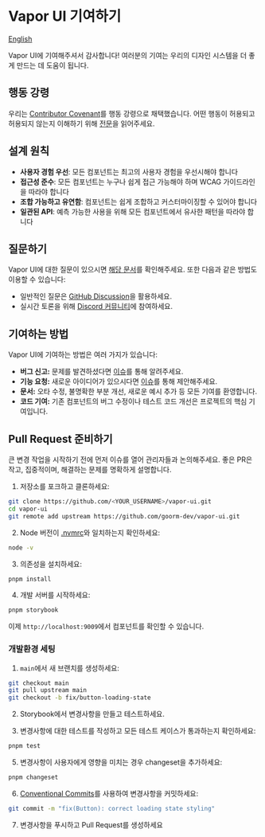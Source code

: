 # Vapor UI 기여하기

[English](CONTRIBUTING.md)

Vapor UI에 기여해주셔서 감사합니다! 여러분의 기여는 우리의 디자인 시스템을 더 좋게 만드는 데 도움이 됩니다.

## 행동 강령

우리는 [Contributor Covenant](https://www.contributor-covenant.org/)를 행동 강령으로 채택했습니다. 어떤 행동이 허용되고 허용되지 않는지 이해하기 위해 [전문](./CODE_OF_CONDUCT.md)을 읽어주세요.

## 설계 원칙

- **사용자 경험 우선**: 모든 컴포넌트는 최고의 사용자 경험을 우선시해야 합니다
- **접근성 준수**: 모든 컴포넌트는 누구나 쉽게 접근 가능해야 하며 WCAG 가이드라인을 따라야 합니다
- **조합 가능하고 유연함**: 컴포넌트는 쉽게 조합하고 커스터마이징할 수 있어야 합니다
- **일관된 API**: 예측 가능한 사용을 위해 모든 컴포넌트에서 유사한 패턴을 따라야 합니다

## 질문하기

Vapor UI에 대한 질문이 있으시면 [해당 문서](https://vapor-ui.dev)를 확인해주세요. 또한 다음과 같은 방법도 이용할 수 있습니다:

- 일반적인 질문은 [GitHub Discussion](https://github.com/goorm-dev/vapor-ui/discussions)을 활용하세요.
- 실시간 토론을 위해 [Discord 커뮤니티](https://discord.gg/PMqxs3xaHC)에 참여하세요.

## 기여하는 방법

Vapor UI에 기여하는 방법은 여러 가지가 있습니다:

- **버그 신고:** 문제를 발견하셨다면 [이슈](https://github.com/goorm-dev/vapor-ui/issues)를 통해 알려주세요.
- **기능 요청:** 새로운 아이디어가 있으시다면 [이슈](https://github.com/goorm-dev/vapor-ui/issues)를 통해 제안해주세요.
- **문서:** 오타 수정, 불명확한 부분 개선, 새로운 예시 추가 등 모든 기여를 환영합니다.
- **코드 기여:** 기존 컴포넌트의 버그 수정이나 테스트 코드 개선은 프로젝트의 핵심 기여입니다.

## Pull Request 준비하기

큰 변경 작업을 시작하기 전에 먼저 이슈를 열어 관리자들과 논의해주세요. 좋은 PR은 작고, 집중적이며, 해결하는 문제를 명확하게 설명합니다.

1. 저장소를 포크하고 클론하세요:

```bash
git clone https://github.com/<YOUR_USERNAME>/vapor-ui.git
cd vapor-ui
git remote add upstream https://github.com/goorm-dev/vapor-ui.git
```

2. Node 버전이 [.nvmrc](../.nvmrc)와 일치하는지 확인하세요:

```bash
node -v
```

3. 의존성을 설치하세요:

```bash
pnpm install
```

4. 개발 서버를 시작하세요:

```bash
pnpm storybook
```

이제 `http://localhost:9009`에서 컴포넌트를 확인할 수 있습니다.

### 개발환경 세팅

1. `main`에서 새 브랜치를 생성하세요:

```bash
git checkout main
git pull upstream main
git checkout -b fix/button-loading-state
```

2. Storybook에서 변경사항을 만들고 테스트하세요.

3. 변경사항에 대한 테스트를 작성하고 모든 테스트 케이스가 통과하는지 확인하세요:

```bash
pnpm test
```

5. 변경사항이 사용자에게 영향을 미치는 경우 changeset을 추가하세요:

```bash
pnpm changeset
```

6. [Conventional Commits](https://www.conventionalcommits.org/)를 사용하여 변경사항을 커밋하세요:

```bash
git commit -m "fix(Button): correct loading state styling"
```

7. 변경사항을 푸시하고 Pull Request를 생성하세요
